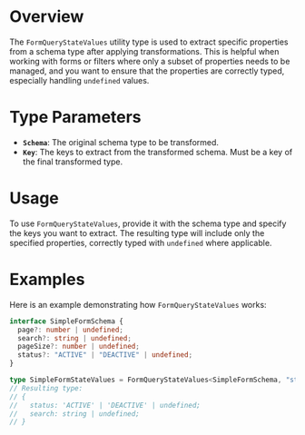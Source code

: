 # Overview

The `FormQueryStateValues` utility type is used to extract specific properties from a schema type after applying transformations. This is helpful when working with forms or filters where only a subset of properties needs to be managed, and you want to ensure that the properties are correctly typed, especially handling `undefined` values.

# Type Parameters

- **`Schema`**: The original schema type to be transformed.
- **`Key`**: The keys to extract from the transformed schema. Must be a key of the final transformed type.

# Usage

To use `FormQueryStateValues`, provide it with the schema type and specify the keys you want to extract. The resulting type will include only the specified properties, correctly typed with `undefined` where applicable.

# Examples

Here is an example demonstrating how `FormQueryStateValues` works:

```typescript
interface SimpleFormSchema {
  page?: number | undefined;
  search?: string | undefined;
  pageSize?: number | undefined;
  status?: "ACTIVE" | "DEACTIVE" | undefined;
}

type SimpleFormStateValues = FormQueryStateValues<SimpleFormSchema, "status" | "search">;
// Resulting type:
// {
//   status: 'ACTIVE' | 'DEACTIVE' | undefined;
//   search: string | undefined;
// }
```
